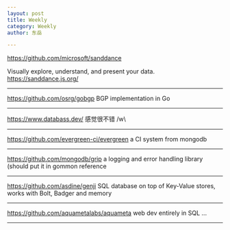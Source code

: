 ```yaml
---
layout: post
title: Weekly
category: Weekly
author: 东岳

---
```


https://github.com/microsoft/sanddance


Visually explore, understand, and present your data. https://sanddance.js.org/

***

https://github.com/osrg/gobgp BGP implementation in Go

***

https://www.databass.dev/ 感觉很不错 /w\

***

https://github.com/evergreen-ci/evergreen a CI system from mongodb

***

https://github.com/mongodb/grip a logging and error handling library (should put it in gommon reference

***

https://github.com/asdine/genji SQL database on top of Key-Value stores, works with Bolt, Badger and memory

***

https://github.com/aquametalabs/aquameta web dev entirely in SQL ...

***

